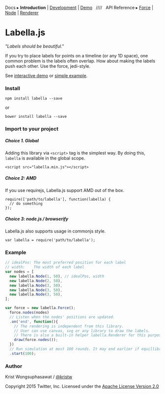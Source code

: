 Docs ▸
**Introduction** |
[Development](docs/Development.md) |
[Demo](http://twitter.github.io/labella.js/)
&nbsp;&nbsp;////&nbsp;&nbsp;
API Reference ▸
[Force](docs/Force.md) |
[Node](docs/Node.md) |
[Renderer](docs/Renderer.md)

# Labella.js

*"Labels should be beautiful."*

If you try to place labels for points on a timeline (or any 1D space), one common problem is the labels often overlap.
How about making the labels push each other. Use the force, jedi-style.

See [interactive demo](http://twitter.github.io/labella.js/) or [simple example](http://twitter.github.io/labella.js/easy.html).

### Install

```
npm install labella --save
```

or

```
bower install labella --save
```

### Import to your project

##### Choice 1. Global

Adding this library via ```<script>``` tag is the simplest way. By doing this, ```labella``` is available in the global scope.

```
<script src="labella.min.js"></script>
```

##### Choice 2: AMD

If you use requirejs, Labella.js support AMD out of the box.

```
require(['path/to/labella'], function(labella) {
  // do something
});
```

##### Choice 3: node.js / browserify

Labella.js also supports usage in commonjs style.

```
var labella = require('path/to/labella');
```

### Example

```javascript
// idealPos: The most preferred position for each label
// width:    The width of each label
var nodes = [
  new labella.Node(1, 50), // idealPos, width
  new labella.Node(2, 50),
  new labella.Node(3, 50),
  new labella.Node(3, 50),
  new labella.Node(3, 50),
];

var force = new labella.Force();
  force.nodes(nodes)
  // Listen when the nodes' positions are updated.
  .on('end', function(){
    // The rendering is independent from this library.
    // User can use canvas, svg or any library to draw the labels.
    // There is also a built-in helper labella.Renderer for this purpose. See the examples
    draw(force.nodes());
  })
  // Run simulation at most 100 rounds. It may end earlier if equillibrium is reached.
  .start(100);
```

### Author

Krist Wongsuphasawat / [@kristw](https://twitter.com/kristw)

Copyright 2015 Twitter, Inc. Licensed under the [Apache License Version 2.0](http://www.apache.org/licenses/LICENSE-2.0)

